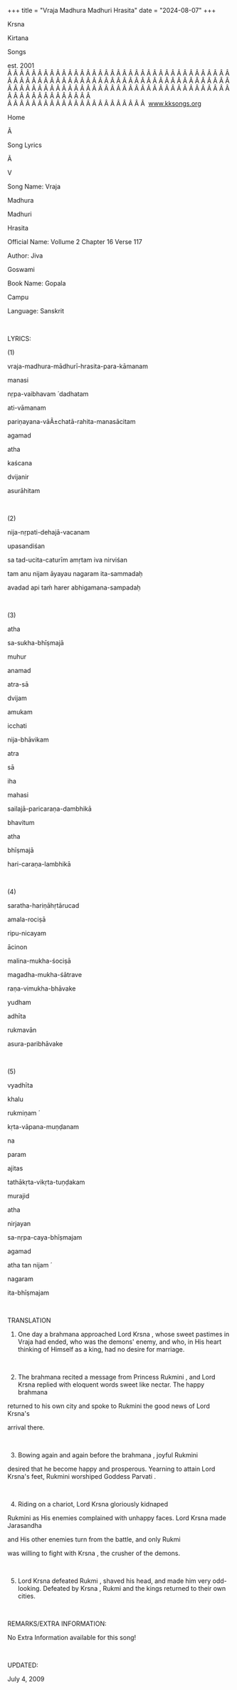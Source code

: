 +++ 
title = "Vraja Madhura Madhuri Hrasita"
date = "2024-08-07"
+++

Krsna
 
Kirtana
 
Songs

est. 2001
Â Â Â Â Â Â Â Â Â Â Â Â Â Â Â Â Â Â Â Â Â Â Â Â Â Â Â Â Â Â Â Â Â Â Â Â Â Â Â Â Â Â Â Â Â Â Â Â Â Â Â Â Â Â Â Â Â Â Â Â Â Â Â Â Â Â Â Â Â Â Â Â Â Â Â Â Â Â Â Â Â Â Â Â Â Â Â Â Â Â Â Â Â Â Â Â Â Â Â Â Â Â Â Â Â Â Â Â Â Â Â Â Â Â Â Â Â Â Â Â Â Â Â Â Â  
Â Â Â Â Â Â Â Â Â Â Â Â Â Â Â Â Â Â Â Â Â Â Â  
www.kksongs.org








Home


Ã 
 
Song Lyrics
 
Ã 
 
V


Song Name: 
Vraja


Madhura
 
Madhuri
 
Hrasita


Official Name: 
Vollume
 2
Chapter 16 Verse 117


Author: 
Jiva
 
Goswami


Book Name: 
Gopala


Campu


Language: 
Sanskrit


 


LYRICS:


(1)


vraja-madhura-mādhurī-hrasita-para-kāmanam


manasi
 
nṛpa-vaibhavam
́ 
dadhatam
 
ati-vāmanam


pariṇayana-vāÃ±chatā-rahita-manasācitam


agamad
 
atha
 
kaścana
 
dvijanir
 
asurāhitam


 


(2)


nija-nṛpati-dehajā-vacanam
 
upasandiśan


sa tad-ucita-caturīm amṛtam iva nirviśan


tam anu nijam āyayau nagaram ita-sammadaḥ


avadad api taḿ harer abhigamana-sampadaḥ


 


(3)


atha
 
sa-sukha-bhīṣmajā
 
muhur
 
anamad
 
atra-sā


dvijam
 
amukam
 
icchati
 
nija-bhāvikam
 
atra
 
sā


iha
 
mahasi
 
sailajā-paricaraṇa-dambhikā


bhavitum
 
atha
 
bhīṣmajā


hari-caraṇa-lambhikā


 


(4)


saratha-hariṇāhṛtārucad
 
amala-rociṣā


ripu-nicayam
 
ācinon
 
malina-mukha-śociṣā


magadha-mukha-śātrave
 
raṇa-vimukha-bhāvake


yudham
 
adhīta
 
rukmavān


asura-paribhāvake


 


(5)


vyadhīta
 
khalu
 
rukmiṇam
́

kṛta-vāpana-muṇḍanam


na
 
param
 
ajitas
 
tathākṛta-vikṛta-tuṇḍakam


murajid
 
atha
 
nirjayan
 
sa-nṛpa-caya-bhīṣmajam


agamad
 
atha
 tan 
nijam
́

nagaram
 
ita-bhīṣmajam


 


TRANSLATION


1) One day a 
brahmana
 approached Lord 
Krsna
,
whose sweet pastimes in 
Vraja
 had ended, who was the
demons' enemy, and who, in His heart thinking of Himself as a king, had no
desire for marriage.


 


2) The 
brahmana
 recited a message from Princess 
Rukmini
, and Lord 
Krsna
 replied
with eloquent words sweet like nectar. The happy 
brahmana

returned to 
his own
 city and spoke to 
Rukmini
 the good news of Lord 
Krsna's

arrival there.


 


3) Bowing again and
again before the 
brahmana
, joyful 
Rukmini

desired that he become happy and prosperous. Yearning to attain Lord 
Krsna's
 feet, 
Rukmini
 worshiped
Goddess 
Parvati
.


 


4) Riding on a
chariot, Lord 
Krsna
 gloriously 
kidnaped


Rukmini
 as His enemies complained with unhappy faces.
Lord 
Krsna
 made 
Jarasandha

and His other enemies turn from the battle, and only 
Rukmi

was willing to fight with 
Krsna
, the crusher of the
demons.


 


5) Lord 
Krsna
 defeated 
Rukmi
, shaved his head,
and made him very odd-looking. Defeated by 
Krsna
, 
Rukmi
 and the kings returned to their own cities.


 


REMARKS/EXTRA INFORMATION:


No
Extra Information available for this song!


 


UPDATED:

July 4, 2009